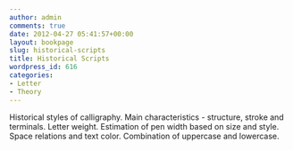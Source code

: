 ```yaml
---
author: admin
comments: true
date: 2012-04-27 05:41:57+00:00
layout: bookpage
slug: historical-scripts
title: Historical Scripts
wordpress_id: 616
categories:
- Letter
- Theory
---
```


Historical styles of calligraphy. Main characteristics - structure, stroke and terminals. Letter weight. Estimation of pen width based on size and style. Space relations and text color. Combination of uppercase and lowercase.
